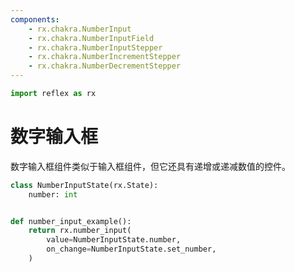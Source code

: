 ```yaml
---
components:
    - rx.chakra.NumberInput
    - rx.chakra.NumberInputField
    - rx.chakra.NumberInputStepper
    - rx.chakra.NumberIncrementStepper
    - rx.chakra.NumberDecrementStepper
---
```


```python exec
import reflex as rx
```

# 数字输入框

数字输入框组件类似于输入框组件，但它还具有递增或递减数值的控件。

```python demo exec
class NumberInputState(rx.State):
    number: int


def number_input_example():
    return rx.number_input(
        value=NumberInputState.number,
        on_change=NumberInputState.set_number,
    )
```

